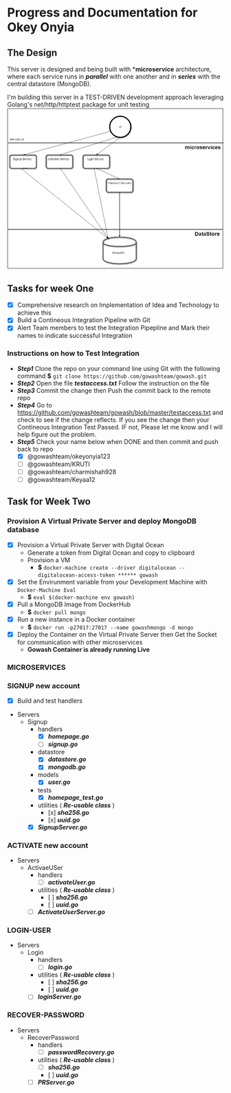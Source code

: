 # Progress and Documentation for Okey Onyia
## The Design
This server is designed and being built with ***microservice** architecture, where each service runs in ***parallel*** with one another and in  ***series*** with the central datastore (MongoDB).

I'm building this server in a TEST-DRIVEN development approach leveraging Golang's net/http/httptest package for unit testing
![Microservice Architecture](server.jpg)
## Tasks for week One
-   [x] Comprehensive research on Implementation of Idea and Technology to achieve this
-   [x] Build a Contineous Integration Pipeline with  Git
-   [x] Alert Team members to test the Integration Pipepline and Mark their names to indicate successful Integration
### Instructions on how to Test Integration
-   ***Step1***
         Clone the repo on your command line using Git with the following command
             **$** `git clone https://github.com/gowashteam/gowash.git`
-   ***Step2***
         Open the file ***testaccess.txt***
         Follow the instruction on the file
-   ***Step3***
         Commit the change then Push the commit back to the remote repo
-   ***Step4***
         Go to https://github.com/gowashteam/gowash/blob/master/testaccess.txt and check to see if the change reflects.
         If you see the change then your Contineous Integration Test Passed. IF not, Please let me know and I will help             figure out the problem.
-   ***Step5*** Check your name below when DONE and then commit and push back to repo
       - [x] @gowashteam/okeyonyia123
      - [ ] @gowashteam/KRUTI
      - [ ] @gowashteam/charmishah928
      - [ ] @gowashteam/Keyaa12
## Task for Week Two
### Provision A Virtual Private Server and deploy MongoDB database
-  [x]  Provision a Virtual Private Server with Digital Ocean
    -   Generate a token from Digital Ocean and copy to clipboard
    -   Provision a VM
        - **$** `docker-machine create --driver digitalocean --digitalocean-access-token ****** gowash `
-   [x] Set the Envirunment variable from your Development Machine with `Docker-Machine Eval`
    - **$** `eval $(docker-machine env gowash)`
-   [x] Pull a MongoDB Image from DockerHub
    - **$** `docker pull mongo`
-   [x] Run a new instance in a Docker container
    - **$** `docker run -p27017:27017 --name gowashmongo -d mongo`
-   [x] Deploy the Container on the Virtual Private Server then Get the Socket for communication with other microservices
    - **Gowash Container is already running Live**

### MICROSERVICES

###  SIGNUP new account
-   [x] Build and test handlers
-  Servers
    -   Signup
        - handlers
          -  [x] ***homepage.go***
          -  [ ] ***signup.go***
        - datastore
          - [x] ***datastore.go***
          - [x] ***mongodb.go***
        - models
          - [x] ***user.go***
        - tests
          - [x] ***homepage_test.go***
        - utilities ( ***Re-usable class*** )
           -    [x] ***sha256.go***
           -    [x] ***uuid.go***
        - [x] ***SignupServer.go***

### ACTIVATE new account
-  Servers
    -   ActivaeUSer
        - handlers
          -   [ ] ***activateUser.go***
        - utilities ( ***Re-usable class*** )
           -    [ ] ***sha256.go***
           -    [ ] ***uuid.go***
        - [ ] ***ActivateUserServer.go***

### LOGIN-USER
-  Servers
    -   Login
        - handlers
          -   [ ] ***login.go***
        - utilities ( ***Re-usable class*** )
           -    [ ] ***sha256.go***
           -    [ ] ***uuid.go***
        - [ ] ***loginServer.go***

### RECOVER-PASSWORD
-  Servers
    -   RecoverPassword
        - handlers
          -   [ ] ***passwordRecovery.go***
        - utilities ( ***Re-usable class*** )
           -   [ ] ***sha256.go***
           -    [ ] ***uuid.go***
        - [ ] ***PRServer.go***
